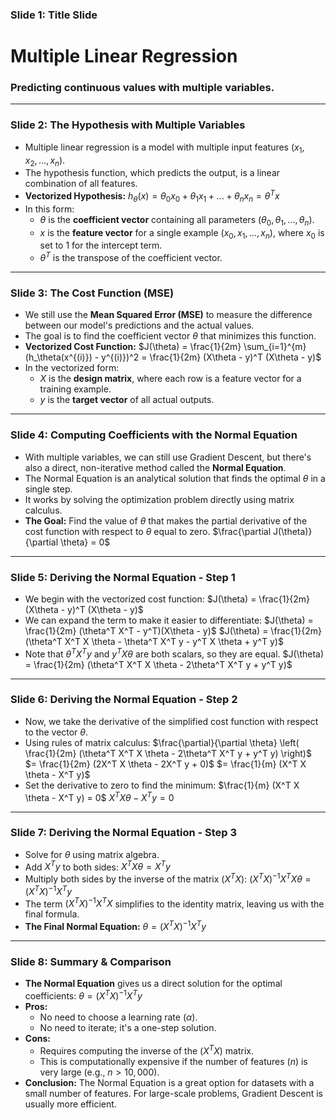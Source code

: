 ### Slide 1: Title Slide

# Multiple Linear Regression
### Predicting continuous values with multiple variables.

***

### Slide 2: The Hypothesis with Multiple Variables

* Multiple linear regression is a model with multiple input features ($x_1, x_2, ..., x_n$).
* The hypothesis function, which predicts the output, is a linear combination of all features.
* **Vectorized Hypothesis:**
    $h_\theta(x) = \theta_0x_0 + \theta_1x_1 + ... + \theta_nx_n = \theta^T x$
* In this form:
    * $\theta$ is the **coefficient vector** containing all parameters ($\theta_0, \theta_1, ..., \theta_n$).
    * $x$ is the **feature vector** for a single example ($x_0, x_1, ..., x_n$), where $x_0$ is set to 1 for the intercept term.
    * $\theta^T$ is the transpose of the coefficient vector.

***

### Slide 3: The Cost Function (MSE)

* We still use the **Mean Squared Error (MSE)** to measure the difference between our model's predictions and the actual values.
* The goal is to find the coefficient vector $\theta$ that minimizes this function.
* **Vectorized Cost Function:**
    $J(\theta) = \frac{1}{2m} \sum_{i=1}^{m} (h_\theta(x^{(i)}) - y^{(i)})^2 = \frac{1}{2m} (X\theta - y)^T (X\theta - y)$
* In the vectorized form:
    * $X$ is the **design matrix**, where each row is a feature vector for a training example.
    * $y$ is the **target vector** of all actual outputs.

***

### Slide 4: Computing Coefficients with the Normal Equation

* With multiple variables, we can still use Gradient Descent, but there's also a direct, non-iterative method called the **Normal Equation**.
* The Normal Equation is an analytical solution that finds the optimal $\theta$ in a single step.
* It works by solving the optimization problem directly using matrix calculus.
* **The Goal:** Find the value of $\theta$ that makes the partial derivative of the cost function with respect to $\theta$ equal to zero.
    $\frac{\partial J(\theta)}{\partial \theta} = 0$

***

### Slide 5: Deriving the Normal Equation - Step 1

* We begin with the vectorized cost function:
    $J(\theta) = \frac{1}{2m} (X\theta - y)^T (X\theta - y)$
* We can expand the term to make it easier to differentiate:
    $J(\theta) = \frac{1}{2m} (\theta^T X^T - y^T)(X\theta - y)$
    $J(\theta) = \frac{1}{2m} (\theta^T X^T X \theta - \theta^T X^T y - y^T X \theta + y^T y)$
* Note that $\theta^T X^T y$ and $y^T X \theta$ are both scalars, so they are equal.
    $J(\theta) = \frac{1}{2m} (\theta^T X^T X \theta - 2\theta^T X^T y + y^T y)$

***

### Slide 6: Deriving the Normal Equation - Step 2

* Now, we take the derivative of the simplified cost function with respect to the vector $\theta$.
* Using rules of matrix calculus:
    $\frac{\partial}{\partial \theta} \left( \frac{1}{2m} (\theta^T X^T X \theta - 2\theta^T X^T y + y^T y) \right)$
    $= \frac{1}{2m} (2X^T X \theta - 2X^T y + 0)$
    $= \frac{1}{m} (X^T X \theta - X^T y)$
* Set the derivative to zero to find the minimum:
    $\frac{1}{m} (X^T X \theta - X^T y) = 0$
    $X^T X \theta - X^T y = 0$

***

### Slide 7: Deriving the Normal Equation - Step 3

* Solve for $\theta$ using matrix algebra.
* Add $X^T y$ to both sides:
    $X^T X \theta = X^T y$
* Multiply both sides by the inverse of the matrix $(X^T X)$:
    $(X^T X)^{-1} X^T X \theta = (X^T X)^{-1} X^T y$
* The term $(X^T X)^{-1} X^T X$ simplifies to the identity matrix, leaving us with the final formula.
* **The Final Normal Equation:**
    $\theta = (X^T X)^{-1} X^T y$

***

### Slide 8: Summary & Comparison

* **The Normal Equation** gives us a direct solution for the optimal coefficients:
    $\theta = (X^T X)^{-1} X^T y$
* **Pros:**
    * No need to choose a learning rate ($\alpha$).
    * No need to iterate; it's a one-step solution.
* **Cons:**
    * Requires computing the inverse of the $(X^T X)$ matrix.
    * This is computationally expensive if the number of features ($n$) is very large (e.g., $n > 10,000$).
* **Conclusion:** The Normal Equation is a great option for datasets with a small number of features. For large-scale problems, Gradient Descent is usually more efficient.